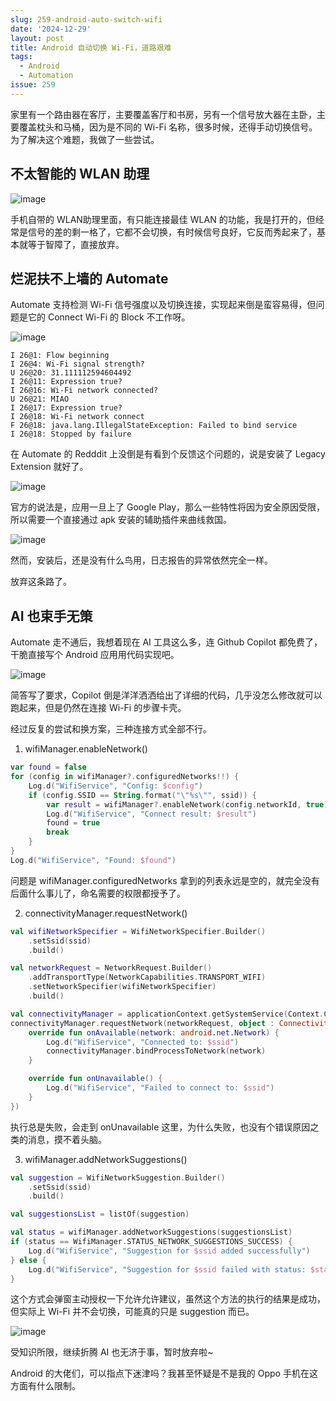 ```yaml
---
slug: 259-android-auto-switch-wifi
date: '2024-12-29'
layout: post
title: Android 自动切换 Wi-Fi，道路艰难
tags:
  - Android
  - Automation
issue: 259
---
```


家里有一个路由器在客厅，主要覆盖客厅和书房，另有一个信号放大器在主卧，主要覆盖枕头和马桶，因为是不同的 Wi-Fi 名称，很多时候，还得手动切换信号。为了解决这个难题，我做了一些尝试。

## 不太智能的 WLAN 助理

![image](https://github.com/user-attachments/assets/7de00a19-e1b8-4ade-bdd5-2d7d9b4f4ab8)

手机自带的 WLAN助理里面，有只能连接最佳 WLAN 的功能，我是打开的，但经常是信号的差的剩一格了，它都不会切换，有时候信号良好，它反而秀起来了，基本就等于智障了，直接放弃。

## 烂泥扶不上墙的 Automate

Automate 支持检测 Wi-Fi 信号强度以及切换连接，实现起来倒是蛮容易得，但问题是它的  Connect Wi-Fi 的 Block 不工作呀。

![image](https://github.com/user-attachments/assets/5358f022-a4d5-489d-9728-267f6f540329)

```
I 26@1: Flow beginning
I 26@4: Wi-Fi signal strength?
U 26@20: 31.111112594604492
I 26@11: Expression true?
I 26@16: Wi-Fi network connected?
U 26@21: MIAO
I 26@17: Expression true?
I 26@18: Wi-Fi network connect
F 26@18: java.lang.IllegalStateException: Failed to bind service
I 26@18: Stopped by failure
```

在 Automate 的 Redddit 上没倒是有看到个反馈这个问题的，说是安装了 Legacy Extension 就好了。

![image](https://github.com/user-attachments/assets/d1b6364d-1bd9-49fd-874f-ea541477b1a7)

官方的说法是，应用一旦上了 Google Play，那么一些特性将因为安全原因受限，所以需要一个直接通过 apk 安装的辅助插件来曲线救国。

![image](https://github.com/user-attachments/assets/bbe02a8e-85e3-4822-b7d5-74fc7ac0fce1)


然而，安装后，还是没有什么鸟用，日志报告的异常依然完全一样。

放弃这条路了。

## AI 也束手无策

Automate 走不通后，我想着现在 AI 工具这么多，连 Github Copilot 都免费了，干脆直接写个 Android 应用用代码实现吧。

![image](https://github.com/user-attachments/assets/836370b8-1369-4cbe-b1f8-24c7990d4722)

简答写了要求，Copilot 倒是洋洋洒洒给出了详细的代码，几乎没怎么修改就可以跑起来，但是仍然在连接 Wi-Fi 的步骤卡壳。

经过反复的尝试和换方案，三种连接方式全部不行。

1. wifiManager.enableNetwork()

```kotlin
var found = false
for (config in wifiManager?.configuredNetworks!!) {
    Log.d("WifiService", "Config: $config")
    if (config.SSID == String.format("\"%s\"", ssid)) {
        var result = wifiManager?.enableNetwork(config.networkId, true)
        Log.d("WifiService", "Connect result: $result")
        found = true
        break
    }
}
Log.d("WifiService", "Found: $found")
```

问题是 wifiManager.configuredNetworks 拿到的列表永远是空的，就完全没有后面什么事儿了，命名需要的权限都授予了。

2. connectivityManager.requestNetwork()

```kotlin
val wifiNetworkSpecifier = WifiNetworkSpecifier.Builder()
    .setSsid(ssid)
    .build()

val networkRequest = NetworkRequest.Builder()
    .addTransportType(NetworkCapabilities.TRANSPORT_WIFI)
    .setNetworkSpecifier(wifiNetworkSpecifier)
    .build()

val connectivityManager = applicationContext.getSystemService(Context.CONNECTIVITY_SERVICE) as ConnectivityManager
connectivityManager.requestNetwork(networkRequest, object : ConnectivityManager.NetworkCallback() {
    override fun onAvailable(network: android.net.Network) {
        Log.d("WifiService", "Connected to: $ssid")
        connectivityManager.bindProcessToNetwork(network)
    }

    override fun onUnavailable() {
        Log.d("WifiService", "Failed to connect to: $ssid")
    }
})
```

执行总是失败，会走到 onUnavailable 这里，为什么失败，也没有个错误原因之类的消息，摸不着头脑。

3. wifiManager.addNetworkSuggestions()

```kotlin
val suggestion = WifiNetworkSuggestion.Builder()
    .setSsid(ssid)
    .build()

val suggestionsList = listOf(suggestion)

val status = wifiManager.addNetworkSuggestions(suggestionsList)
if (status == WifiManager.STATUS_NETWORK_SUGGESTIONS_SUCCESS) {
    Log.d("WifiService", "Suggestion for $ssid added successfully")
} else {
    Log.d("WifiService", "Suggestion for $ssid failed with status: $status")
}
```

这个方式会弹窗主动授权一下允许允许建议，虽然这个方法的执行的结果是成功，但实际上 Wi-Fi 并不会切换，可能真的只是 suggestion 而已。

![image](https://github.com/user-attachments/assets/5155fc08-5864-4326-bdaf-4fb1104aa59c)

受知识所限，继续折腾 AI 也无济于事，暂时放弃啦~

Android 的大佬们，可以指点下迷津吗？我甚至怀疑是不是我的 Oppo 手机在这方面有什么限制。





